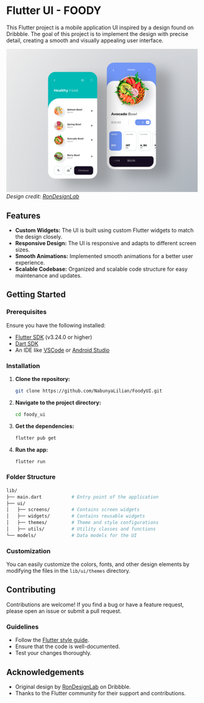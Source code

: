 # Flutter UI - FOODY

This Flutter project is a mobile application UI inspired by a design found on Dribbble. The goal of this project is to implement the design with precise detail, creating a smooth and visually appealing user interface.

![Design Preview](lib/images/design_preview.jpg)  
*Design credit: [RonDesignLab](https://dribbble.com/shots/6687016-Foody-Food-by-Subscription)*

## Features

- **Custom Widgets:** The UI is built using custom Flutter widgets to match the design closely.
- **Responsive Design:** The UI is responsive and adapts to different screen sizes.
- **Smooth Animations:** Implemented smooth animations for a better user experience.
- **Scalable Codebase:** Organized and scalable code structure for easy maintenance and updates.

## Getting Started

### Prerequisites

Ensure you have the following installed:

- [Flutter SDK](https://flutter.dev/docs/get-started/install) (v3.24.0 or higher)
- [Dart SDK](https://dart.dev/get-dart)
- An IDE like [VSCode](https://code.visualstudio.com/) or [Android Studio](https://developer.android.com/studio)

### Installation

1. **Clone the repository:**
   ```bash
   git clone https://github.com/NabunyaLilian/FoodyUI.git
   ```
2. **Navigate to the project directory:**
   ```bash
   cd foody_ui
   ```
3. **Get the dependencies:**
   ```bash
   flutter pub get
   ```
4. **Run the app:**
   ```bash
   flutter run
   ```

### Folder Structure

```bash
lib/
├── main.dart           # Entry point of the application
├── ui/
│   ├── screens/        # Contains screen widgets
│   ├── widgets/        # Contains reusable widgets
│   ├── themes/         # Theme and style configurations
│   ├── utils/          # Utility classes and functions
└── models/             # Data models for the UI
```

### Customization

You can easily customize the colors, fonts, and other design elements by modifying the files in the `lib/ui/themes` directory.

## Contributing

Contributions are welcome! If you find a bug or have a feature request, please open an issue or submit a pull request.

### Guidelines

- Follow the [Flutter style guide](https://dart.dev/guides/language/effective-dart/style).
- Ensure that the code is well-documented.
- Test your changes thoroughly.

## Acknowledgements

- Original design by [RonDesignLab](https://dribbble.com/RonDesignLab) on Dribbble.
- Thanks to the Flutter community for their support and contributions.

